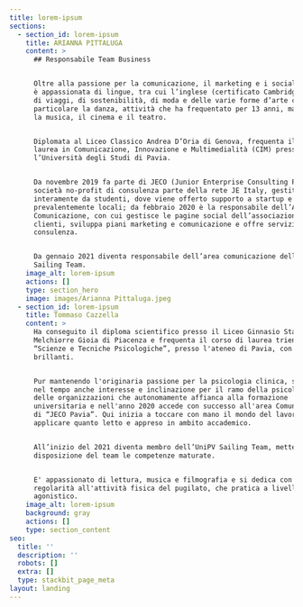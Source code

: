 ```yaml
---
title: lorem-ipsum
sections:
  - section_id: lorem-ipsum
    title: ARIANNA PITTALUGA
    content: >
      ## Responsabile Team Business


      Oltre alla passione per la comunicazione, il marketing e i social media,
      è appassionata di lingue, tra cui l’inglese (certificato Cambridge C1), e
      di viaggi, di sostenibilità, di moda e delle varie forme d’arte come in
      particolare la danza, attività che ha frequentato per 13 anni, ma anche
      la musica, il cinema e il teatro.


      Diplomata al Liceo Classico Andrea D’Oria di Genova, frequenta il corso di
      laurea in Comunicazione, Innovazione e Multimedialità (CIM) presso
      l’Università degli Studi di Pavia.


      Da novembre 2019 fa parte di JECO (Junior Enterprise Consulting Pavia),
      società no-profit di consulenza parte della rete JE Italy, gestita
      interamente da studenti, dove viene offerto supporto a startup e aziende
      prevalentemente locali; da febbraio 2020 è la responsabile dell’Area
      Comunicazione, con cui gestisce le pagine social dell’associazione e dei
      clienti, sviluppa piani marketing e comunicazione e offre servizio di
      consulenza.


      Da gennaio 2021 diventa responsabile dell’area comunicazione dell'UniPV
      Sailing Team.
    image_alt: lorem-ipsum
    actions: []
    type: section_hero
    image: images/Arianna Pittaluga.jpeg
  - section_id: lorem-ipsum
    title: Tommaso Cazzella
    content: >
      Ha conseguito il diploma scientifico presso il Liceo Ginnasio Statale
      Melchiorre Gioia di Piacenza e frequenta il corso di laurea triennale in
      “Scienze e Tecniche Psicologiche”, presso l'ateneo di Pavia, con risultati
      brillanti.


      Pur mantenendo l'originaria passione per la psicologia clinica, sviluppa
      nel tempo anche interesse e inclinazione per il ramo della psicologia
      delle organizzazioni che autonomamente affianca alla formazione
      universitaria e nell'anno 2020 accede con successo all'area Comunicazione
      di “JECO Pavia”. Qui inizia a toccare con mano il mondo del lavoro e ad
      applicare quanto letto e appreso in ambito accademico.


      All’inizio del 2021 diventa membro dell’UniPV Sailing Team, mettendo a
      disposizione del team le competenze maturate.


      E' appassionato di lettura, musica e filmografia e si dedica con
      regolarità all'attività fisica del pugilato, che pratica a livello
      agonistico.
    image_alt: lorem-ipsum
    background: gray
    actions: []
    type: section_content
seo:
  title: ''
  description: ''
  robots: []
  extra: []
  type: stackbit_page_meta
layout: landing
---
```

